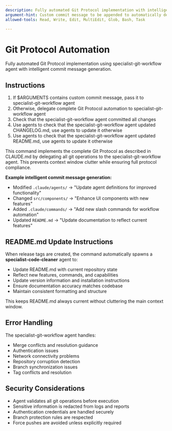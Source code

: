 ```yaml
---
description: Fully automated Git Protocol implementation with intelligent commit messages.
argument-hint: Custom commit message to be appended to automatically determined commit message.
allowed-tools: Read, Write, Edit, MultiEdit, Glob, Bash, Task

---
```


# Git Protocol Automation

Fully automated Git Protocol implementation using specialist-git-workflow agent with intelligent commit message generation.

## Instructions

1. If $ARGUMENTS contains custom commit message, pass it to specialist-git-workflow agent
2. Otherwise, delegate complete Git Protocol automation to specialist-git-workflow agent
3. Check that the specialist-git-workflow agent committed all changes
4. Use agents to check that the specialist-git-workflow agent updated CHANGELOG.md, use agents to update it otherwise
5. Use agents to check that the specialist-git-workflow agent updated README.md, use agents to update it otherwise

This command implements the complete Git Protocol as described in CLAUDE.md by delegating all git operations to the
specialist-git-workflow agent. This prevents context window clutter while ensuring full protocol compliance.

**Example intelligent commit message generation:**
- Modified `.claude/agents/` → "Update agent definitions for improved functionality"
- Changed `src/components/` → "Enhance UI components with new features"
- Added `.claude/commands/` → "Add new slash commands for workflow automation"
- Updated `README.md` → "Update documentation to reflect current features"

## README.md Update Instructions

When release tags are created, the command automatically spawns a **specialist-code-cleaner** agent to:
- Update README.md with current repository state
- Reflect new features, commands, and capabilities
- Update version information and installation instructions
- Ensure documentation accuracy matches codebase
- Maintain consistent formatting and structure

This keeps README.md always current without cluttering the main context window.

## Error Handling

The specialist-git-workflow agent handles:
- Merge conflicts and resolution guidance
- Authentication issues
- Network connectivity problems
- Repository corruption detection
- Branch synchronization issues
- Tag conflicts and resolution

## Security Considerations

- Agent validates all git operations before execution
- Sensitive information is redacted from logs and reports
- Authentication credentials are handled securely
- Branch protection rules are respected
- Force pushes are avoided unless explicitly required
